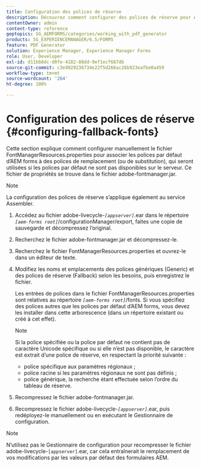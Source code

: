 ```yaml
---
title: Configuration des polices de réserve
description: Découvrez comment configurer des polices de réserve pour AEM Forms. Vous pouvez utiliser le fichier FontManagerResources.properties pour mapper manuellement les polices par défaut aux polices de réserve.
contentOwner: admin
content-type: reference
geptopics: SG_AEMFORMS/categories/working_with_pdf_generator
products: SG_EXPERIENCEMANAGER/6.5/FORMS
feature: PDF Generator
solution: Experience Manager, Experience Manager Forms
role: User, Developer
exl-id: d11bb8dc-d0fe-4182-88dd-9ef1ecf687db
source-git-commit: c3e9029236734e22f5d266ac26b923eafbe0a459
workflow-type: tm+mt
source-wordcount: '264'
ht-degree: 100%

---
```


# Configuration des polices de réserve {#configuring-fallback-fonts}

Cette section explique comment configurer manuellement le fichier FontManagerResources.properties pour associer les polices par défaut d’AEM forms à des polices de remplacement (ou de substitution), qui seront utilisées si les polices par défaut ne sont pas disponibles sur le serveur. Ce fichier de propriétés se trouve dans le fichier adobe-fontmanager.jar.

>[!NOTE]
>
>La configuration des polices de réserve s’applique également au service Assembler.

1. Accédez au fichier adobe-livecycle-*`[appserver]`*.ear dans le répertoire *`[aem-forms root]`*/configurationManager/export, faites une copie de sauvegarde et décompressez l’original.
1. Recherchez le fichier adobe-fontmanager.jar et décompressez-le.
1. Recherchez le fichier FontManagerResources.properties et ouvrez-le dans un éditeur de texte.
1. Modifiez les noms et emplacements des polices génériques (Generic) et des polices de réserve (Fallback) selon les besoins, puis enregistrez le fichier.

   Les entrées de polices dans le fichier FontManagerResources.properties sont relatives au répertoire *`[aem-forms root]`*/fonts. Si vous spécifiez des polices autres que les polices par défaut d’AEM forms, vous devez les installer dans cette arborescence (dans un répertoire existant ou créé à cet effet).

   >[!NOTE]
   >
   >Si la police spécifiée ou la police par défaut ne contient pas de caractère Unicode spécifique ou si elle n’est pas disponible, le caractère est extrait d’une police de réserve, en respectant la priorité suivante :

   * police spécifique aux paramètres régionaux ;
   * police racine si les paramètres régionaux ne sont pas définis ;
   * police générique, la recherche étant effectuée selon l’ordre du tableau de réserve.

1. Recompressez le fichier adobe-fontmanager.jar.
1. Recompressez le fichier adobe-livecycle-*`[appserver]`*.ear, puis redéployez-le manuellement ou en exécutant le Gestionnaire de configuration.

>[!NOTE]
>
>N’utilisez pas le Gestionnaire de configuration pour recompresser le fichier adobe-livecycle-`[appserver]`.ear, car cela entraînerait le remplacement de vos modifications par les valeurs par défaut des formulaires AEM.
